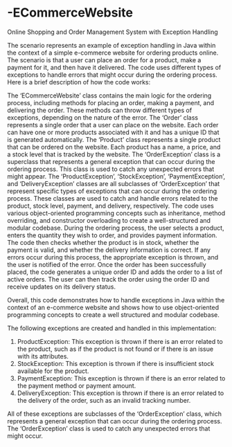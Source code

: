 # -ECommerceWebsite
Online Shopping and Order Management System with Exception Handling

The scenario represents an example of exception handling in Java within the context of a simple e-commerce website for ordering products online. The scenario is that a user can place an order for a product, make a payment for it, and then have it delivered. The code uses different types of exceptions to handle errors that might occur during the ordering process. Here is a brief description of how the code works:

The ‘ECommerceWebsite’ class contains the main logic for the ordering process, including methods for placing an order, making a payment, and delivering the order. These methods can throw different types of exceptions, depending on the nature of the error. The ‘Order’ class represents a single order that a user can place on the website. Each order can have one or more products associated with it and has a unique ID that is generated automatically. The ‘Product’ class represents a single product that can be ordered on the website. Each product has a name, a price, and a stock level that is tracked by the website. The ‘OrderException’ class is a superclass that represents a general exception that can occur during the ordering process. This class is used to catch any unexpected errors that might appear. The ‘ProductException’, ‘StockException’, ‘PaymentException’, and ‘DeliveryException’ classes are all subclasses of ‘OrderException’ that represent specific types of exceptions that can occur during the ordering process. These classes are used to catch and handle errors related to the product, stock level, payment, and delivery, respectively. The code uses various object-oriented programming concepts such as inheritance, method overriding, and constructor overloading to create a well-structured and modular codebase. During the ordering process, the user selects a product, enters the quantity they wish to order, and provides payment information. The code then checks whether the product is in stock, whether the payment is valid, and whether the delivery information is correct. If any errors occur during this process, the appropriate exception is thrown, and the user is notified of the error. Once the order has been successfully placed, the code generates a unique order ID and adds the order to a list of active orders. The user can then track the order using the order ID and receive updates on its delivery status.

Overall, this code demonstrates how to handle exceptions in Java within the context of an e-commerce website and shows how to use object-oriented programming concepts to create a well structured and modular codebase.

The following exceptions are created and handled in this implementation:
1. ProductException: This exception is thrown if there is an error related to the product, such as if the product is not found or if there is an issue with its attributes.
2. StockException: This exception is thrown if there is insufficient stock available for the product.
3. PaymentException: This exception is thrown if there is an error related to the payment method or payment amount.
4. DeliveryException: This exception is thrown if there is an error related to the delivery of the order, such as an invalid tracking number.

All of these exceptions are subclasses of the ‘OrderException’ class, which represents a general exception that can occur during the ordering process. The ‘OrderException’ class is used to catch any unexpected errors that might occur.
